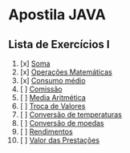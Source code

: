 # Apostila JAVA

## Lista de Exercícios I

1. [x] [Soma](singles/Soma.java)
2. [x] [Operações Matemáticas](singles/Operacoes.java)
3. [x] [Consumo médio](singles/ConsumoMedio.java)
4. [ ] [Comissão](singles/)
5. [ ] [Media Aritmética](simgles/)
6. [ ] [Troca de Valores](singles/)
7. [ ] [Conversão de temperaturas](singles/)
8. [ ] [Conversão de moedas](singles/)
9. [ ] [Rendimentos](singles/)
10. [ ] [Valor das Prestações](singles/)
